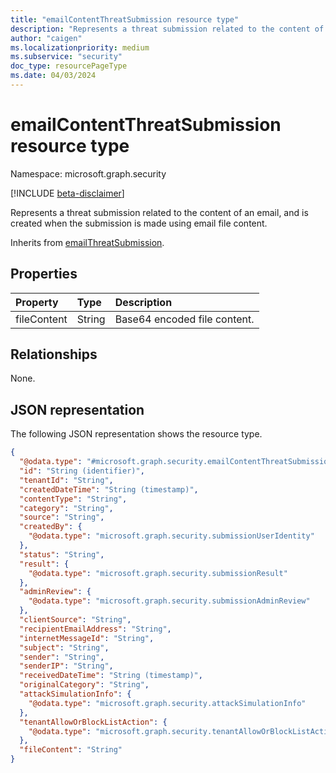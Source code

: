 ```yaml
---
title: "emailContentThreatSubmission resource type"
description: "Represents a threat submission related to the content of an email."
author: "caigen"
ms.localizationpriority: medium
ms.subservice: "security"
doc_type: resourcePageType
ms.date: 04/03/2024
---
```


# emailContentThreatSubmission resource type

Namespace: microsoft.graph.security

[!INCLUDE [beta-disclaimer](../../includes/beta-disclaimer.md)]

Represents a threat submission related to the content of an email, and is created when the submission is made using email file content.

Inherits from [emailThreatSubmission](../resources/security-emailthreatsubmission.md).

## Properties
|Property|Type|Description|
|:---|:---|:---|
|fileContent|String|Base64 encoded file content.|

## Relationships
None.

## JSON representation
The following JSON representation shows the resource type.
<!-- {
  "blockType": "resource",
  "keyProperty": "id",
  "@odata.type": "microsoft.graph.security.emailContentThreatSubmission",
  "baseType": "microsoft.graph.security.emailThreatSubmission",
  "openType": false
}
-->
``` json
{
  "@odata.type": "#microsoft.graph.security.emailContentThreatSubmission",
  "id": "String (identifier)",
  "tenantId": "String",
  "createdDateTime": "String (timestamp)",
  "contentType": "String",
  "category": "String",
  "source": "String",
  "createdBy": {
    "@odata.type": "microsoft.graph.security.submissionUserIdentity"
  },
  "status": "String",
  "result": {
    "@odata.type": "microsoft.graph.security.submissionResult"
  },
  "adminReview": {
    "@odata.type": "microsoft.graph.security.submissionAdminReview"
  },
  "clientSource": "String",
  "recipientEmailAddress": "String",
  "internetMessageId": "String",
  "subject": "String",
  "sender": "String",
  "senderIP": "String",
  "receivedDateTime": "String (timestamp)",
  "originalCategory": "String",
  "attackSimulationInfo": {
    "@odata.type": "microsoft.graph.security.attackSimulationInfo"
  },
  "tenantAllowOrBlockListAction": {
    "@odata.type": "microsoft.graph.security.tenantAllowOrBlockListAction"
  },
  "fileContent": "String"
}
```

